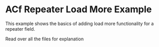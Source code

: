 # ACf Repeater Load More Example

This example shows the basics of adding load more functionality for a repeater field.

Read over all the files for explanation
